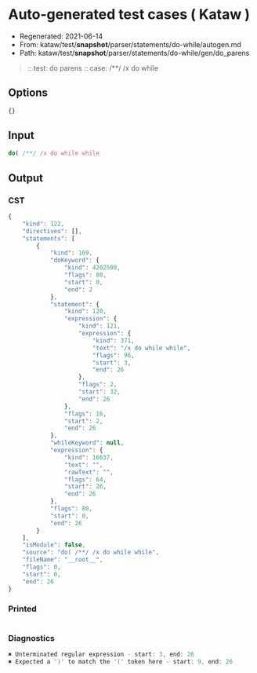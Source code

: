 # Auto-generated test cases ( Kataw )
- Regenerated: 2021-06-14
- From: kataw/test/__snapshot__/parser/statements/do-while/autogen.md
- Path: kataw/test/__snapshot__/parser/statements/do-while/gen/do_parens
> :: test: do parens
> :: case: /**/ /x do while
## Options

`````js
{}
`````
## Input

`````js
do( /**/ /x do while while
`````
## Output

### CST

```javascript
{
    "kind": 122,
    "directives": [],
    "statements": [
        {
            "kind": 169,
            "doKeyword": {
                "kind": 4202580,
                "flags": 80,
                "start": 0,
                "end": 2
            },
            "statement": {
                "kind": 120,
                "expression": {
                    "kind": 121,
                    "expression": {
                        "kind": 371,
                        "text": "/x do while while",
                        "flags": 96,
                        "start": 3,
                        "end": 26
                    },
                    "flags": 2,
                    "start": 32,
                    "end": 26
                },
                "flags": 16,
                "start": 2,
                "end": 26
            },
            "whileKeyword": null,
            "expression": {
                "kind": 16637,
                "text": "",
                "rawText": "",
                "flags": 64,
                "start": 26,
                "end": 26
            },
            "flags": 80,
            "start": 0,
            "end": 26
        }
    ],
    "isModule": false,
    "source": "do( /**/ /x do while while",
    "fileName": "__root__",
    "flags": 0,
    "start": 0,
    "end": 26
}
```

### Printed

```javascript

```

### Diagnostics

```javascript
✖ Unterminated regular expression - start: 3, end: 26
✖ Expected a ')' to match the '(' token here - start: 9, end: 26

```

